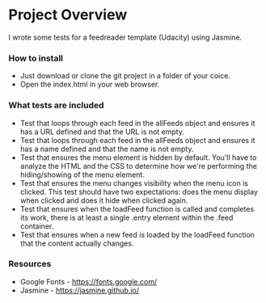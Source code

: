 # Project Overview
I wrote some tests for a feedreader template (Udacity) using Jasmine. 

### How to install
* Just download or clone the git project in a folder of your coice.
* Open the index.html in your web browser.

### What tests are included
* Test that loops through each feed in the allFeeds object and ensures it has a URL defined and that the URL is not empty.
* Test that loops through each feed in the allFeeds object and ensures it has a name defined and that the name is not empty.
* Test that ensures the menu element is hidden by default. You'll have to analyze the HTML and the CSS to determine how we're performing the hiding/showing of the menu element.
* Test that ensures the menu changes visibility when the menu icon is clicked. This test should have two expectations: does the menu display when clicked and does it hide when clicked again.
* Test that ensures when the loadFeed function is called and completes its work, there is at least a single .entry element within the .feed container.
* Test that ensures when a new feed is loaded by the loadFeed function that the content actually changes.

### Resources
* Google Fonts - https://fonts.google.com/
* Jasmine - https://jasmine.github.io/